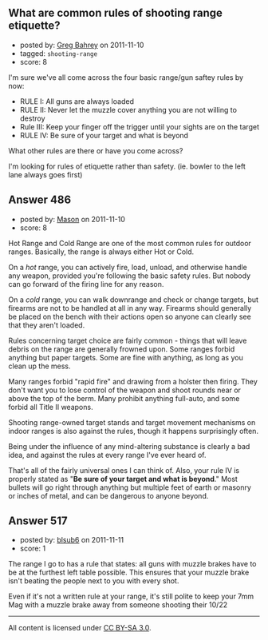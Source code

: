 ## What are common rules of shooting range etiquette?

- posted by: [Greg Bahrey](https://stackexchange.com/users/-1/187-greg-bahrey) on 2011-11-10
- tagged: `shooting-range`
- score: 8

I'm sure we've all come across the four basic range/gun saftey rules by now:

 - RULE I: All guns are always loaded
 - RULE II: Never let the muzzle cover anything you are not willing to destroy
 - Rule III: Keep your finger off the trigger until your sights are on the target
 - RULE IV: Be sure of your target and what is beyond

What other rules are there or have you come across?

I'm looking for rules of etiquette rather than safety.
(ie. bowler to the left lane always goes first)


## Answer 486

- posted by: [Mason](https://stackexchange.com/users/-1/19-mason) on 2011-11-10
- score: 8

Hot Range and Cold Range are one of the most common rules for outdoor ranges. Basically, the range is always either Hot or Cold.

On a *hot* range, you can actively fire, load, unload, and otherwise handle any weapon, provided you're following the basic safety rules. But nobody can go forward of the firing line for any reason.

On a *cold* range, you can walk downrange and check or change targets, but firearms are not to be handled at all in any way. Firearms should generally be placed on the bench with their actions open so anyone can clearly see that they aren't loaded.

Rules concerning target choice are fairly common - things that will leave debris on the range are generally frowned upon. Some ranges forbid anything but paper targets. Some are fine with anything, as long as you clean up the mess.

Many ranges forbid "rapid fire" and drawing from a holster then firing. They don't want you to lose control of the weapon and shoot rounds near or above the top of the berm. Many prohibit anything full-auto, and some forbid all Title II weapons.

Shooting range-owned target stands and target movement mechanisms on indoor ranges is also against the rules, though it happens surprisingly often.

Being under the influence of any mind-altering substance is clearly a bad idea, and against the rules at every range I've ever heard of.

That's all of the fairly universal ones I can think of. Also, your rule IV is properly stated as "**Be sure of your target and what is beyond**." Most bullets will go right through anything but multiple feet of earth or masonry or inches of metal, and can be dangerous to anyone beyond.




## Answer 517

- posted by: [blsub6](https://stackexchange.com/users/-1/18-blsub6) on 2011-11-11
- score: 1

The range I go to has a rule that states: all guns with muzzle brakes have to be at the furthest left table possible.  This ensures that your muzzle brake isn't beating the people next to you with every shot.  

Even if it's not a written rule at your range, it's still polite to keep your 7mm Mag with a muzzle brake away from someone shooting their 10/22



---

All content is licensed under [CC BY-SA 3.0](https://creativecommons.org/licenses/by-sa/3.0/).
